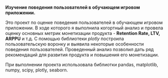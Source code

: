 **Изучение поведения пользователей в обучающем игровом приложении.**

Это проект по оценке поведения пользователей в обучающем игровом приложении. В ходе которого я выполнила когортный анализ и провела оценку основных метрик монетизации продукта - **Retention Rate, LTV, ARPPU** и т.д. С помощью библиотеки *plotly* построила пользовательскую воронку и выявила некоторые особенности поведения пользователей. Проведенный анализ позволил дать ряд рекомендаций для развития продукта и повышения его монетизации.

При выполнении проекта использовала библиотки pandas, matplotlib, numpy, scipy, plotly, seaborn.
